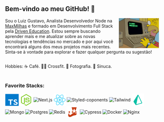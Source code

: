 ## Bem-vindo ao meu GitHub! 👋

<img align="right" width=26% src="readme.gif" />

Sou o Luiz Gustavo, Analista Desenvolvedor Node na [MaxMilhas](https://www.maxmilhas.com.br/) e formado em Desenvolvimento Full Stack pela [Driven Education](https://www.driven.com.br/). Estou sempre buscando aprender mais e me atualizar sobre as novas tecnologias e tendências no mercado e por aqui você encontrará alguns dos meus projetos mais recentes. Sinta-se à vontade para explorar e fazer qualquer pergunta ou sugestão!

##

Hobbies: ☕ Café. 🏋️‍♂️ Crossfit. 📸 Fotografia. 🎱 Sinuca.

<h1></h1>

### Favorite Stacks: 

<div style="display: inline_block">
    <img align="center" alt="TypeScript" height="40" width="45" src="https://github.com/devicons/devicon/blob/master/icons/typescript/typescript-original.svg">
    <img align="center" alt="Nodejs" height="40" width="40" src="https://github.com/devicons/devicon/blob/master/icons/nodejs/nodejs-original.svg" />
    <img align="center" alt="Next.js" height="40" width="40" src="https://cdn.jsdelivr.net/gh/devicons/devicon/icons/nextjs/nextjs-original.svg" />
    <img align="center" alt="ReactJS" height="40" width="40" src="https://github.com/devicons/devicon/blob/master/icons/react/react-original.svg">
    <img align="center" alt="Styled-coponents" height="40" width="45" src="https://avatars.githubusercontent.com/u/20658825?s=200&v=4">
    <img align="center" alt="Tailwind" height="40" width="40" src="https://cdn.jsdelivr.net/gh/devicons/devicon/icons/tailwindcss/tailwindcss-plain.svg">
    <img align="center" alt="Prisma" height="40" width="40" src="https://github.com/PKief/vscode-material-icon-theme/blob/main/icons/prisma.svg">
    <img align="center" alt="Mongo" height="40" width="40" src="https://cdn.jsdelivr.net/gh/devicons/devicon/icons/mongodb/mongodb-original.svg">
    <img align="center" alt="Postgres" height="40" width="40" src="https://cdn.jsdelivr.net/gh/devicons/devicon/icons/postgresql/postgresql-original.svg">
    <img align="center" alt="Redis" height="40" width="40" src="https://cdn.jsdelivr.net/gh/devicons/devicon/icons/redis/redis-original.svg">
    <img align="center" alt="Jest" height="40" width="40" src="https://github.com/vscode-icons/vscode-icons/blob/master/icons/file_type_jest.svg">
    <img align="center" alt="Cypress" height="40" width="40" src="https://iconape.com/wp-content/files/gj/370774/svg/370774.svg">
    <img align="center" alt="Docker" height="40" width="40" src="https://cdn.jsdelivr.net/gh/devicons/devicon/icons/docker/docker-original.svg">
    <img align="center" alt="Nginx" height="40" width="40" src="https://cdn.jsdelivr.net/gh/devicons/devicon/icons/nginx/nginx-original.svg">
    
  </div>
  
  
<!---

### GitHub Stats:

<div>
  <a href="https://github.com/lgsfarias">
  <img height="160" src="https://github-readme-stats.vercel.app/api?username=lgsfarias&show_icons=true&theme=dracula&include_all_commits=true&count_private=true"/>
  <img height="160" src="https://github-readme-stats.vercel.app/api/top-langs/?username=lgsfarias&layout=compact&langs_count=7&theme=dracula"/>
</div>

  
## Contributions:

![Snake animation](https://github.com/lgsfarias/lgsfarias/blob/output/github-contribution-grid-snake.svg)

lgsfarias/lgsfarias is a ✨ special ✨ repository because its `README.md` (this file) appears on your GitHub profile.
You can click the Preview link to take a look at your changes.
--->
